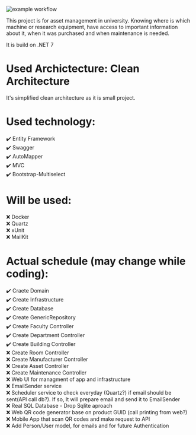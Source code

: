 ![example workflow](https://github.com/szymongamza/InventoryUniversity/actions/workflows/dotnet.yml/badge.svg)

This project is for asset management in university. Knowing where is which machine or research equipment, have access to important information about it, when it was purchased and when maintenance is needed.

It is build on .NET 7
# Used Archictecture: Clean Architecture
It's simplified clean architecture as it is small project.

# Used technology:
:heavy_check_mark: Entity Framework  
:heavy_check_mark: Swagger  
:heavy_check_mark: AutoMapper  
:heavy_check_mark: MVC  
:heavy_check_mark: Bootstrap-Multiselect  

# Will be used:
:x: Docker  
:x: Quartz  
:x: xUnit  
:x: MailKit  

# Actual schedule (may change while coding):
:heavy_check_mark: Craete Domain  
:heavy_check_mark: Create Infrastructure  
:heavy_check_mark: Create Database  
:heavy_check_mark: Create GenericRepository  
:heavy_check_mark: Create Faculty Controller  
:heavy_check_mark: Create Department Controller  
:heavy_check_mark: Create Building Controller  
:x: Create Room Controller  
:x: Create Manufacturer Controller  
:x: Create Asset Controller  
:x: Create Maintenance Controller  
:x: Web UI for managment of app and infrastructure  
:x: EmailSender service  
:x: Scheduler service to check everyday (Quartz?) if email should be sent(API call db?). If so, It will prepare email and send it to EmailSender  
:x: Real SQL Database - Drop Sqlite aproach  
:x: Web QR code generator base on product GUID (call printing from web?)  
:x: Mobile App that scan QR codes and make request to API  
:x: Add Person/User model, for emails and for future Authentication  
